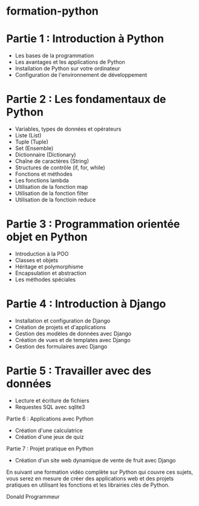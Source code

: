 # formation-python

# Partie 1 : Introduction à Python

- Les bases de la programmation
- Les avantages et les applications de Python
- Installation de Python sur votre ordinateur
- Configuration de l'environnement de développement

# Partie 2 : Les fondamentaux de Python

- Variables, types de données et opérateurs
- Liste (List)
- Tuple (Tuple)
- Set (Ensemble)
- Dictionnaire (Dictionary)
- Chaîne de caractères (String)
- Structures de contrôle (if, for, while)
- Fonctions et méthodes
- Les fonctions lambda
- Utilisation de la fonction map
- Utilisation de la fonction filter
- Utilisation de la fonctioin reduce

# Partie 3 : Programmation orientée objet en Python

- Introduction à la POO
- Classes et objets
- Héritage et polymorphisme
- Encapsulation et abstraction
- Les méthodes spéciales

# Partie 4 : Introduction à Django

- Installation et configuration de Django
- Création de projets et d'applications
- Gestion des modèles de données avec Django
- Création de vues et de templates avec Django
- Gestion des formulaires avec Django

# Partie 5 : Travailler avec des données

- Lecture et écriture de fichiers
- Requestes SQL avec  sqlite3 

Partie 6 : Applications avec Python

- Création d'une calculatrice
- Création d'une jeux de quiz

Partie 7 : Projet pratique en Python

- Création d'un site web dynamique de vente de fruit avec Django

En suivant une formation vidéo complète sur Python qui couvre ces sujets, vous serez en mesure de créer des applications web et des projets pratiques en utilisant les fonctions et les librairies clés de Python.



Donald Programmeur 




